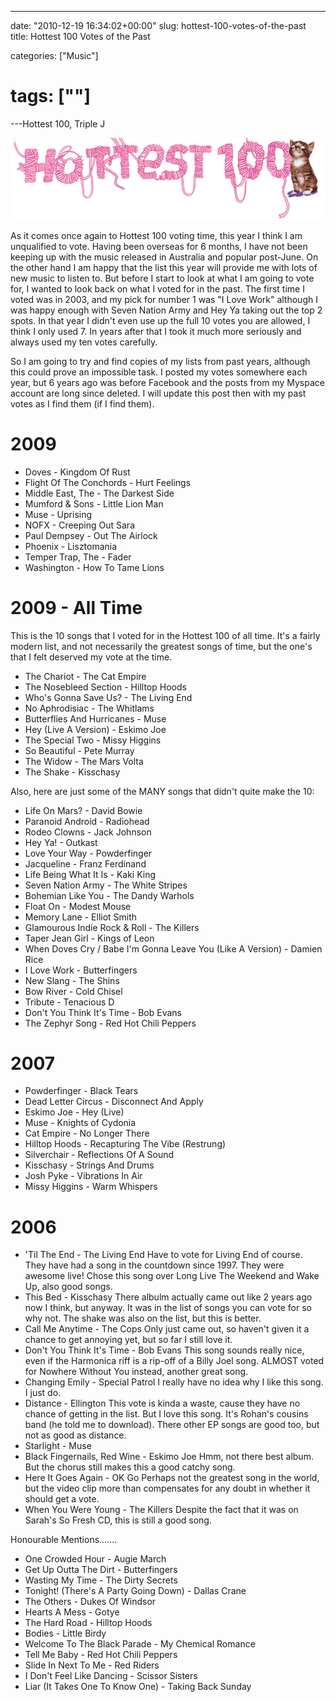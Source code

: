 ---

date: "2010-12-19 16:34:02+00:00"
slug: hottest-100-votes-of-the-past
title: Hottest 100 Votes of the Past

categories: ["Music"]
# tags: [""]
---Hottest 100, Triple J

![Hottest 100](hottest100-2009.gif)

As it comes once again to Hottest 100 voting time, this year I think I am unqualified to vote. Having been overseas for 6 months, I have not been keeping up with the music released in Australia and popular post-June. On the other hand I am happy that the list this year will provide me with lots of new music to listen to. But before I start to look at what I am going to vote for, I wanted to look back on what I voted for in the past. The first time I voted was in 2003, and my pick for number 1 was "I Love Work" although I was happy enough with Seven Nation Army and Hey Ya taking out the top 2 spots. In that year I didn't even use up the full 10 votes you are allowed, I think I only used 7. In years after that I took it much more seriously and always used my ten votes carefully.

So I am going to try and find copies of my lists from past years, although this could prove an impossible task. I posted my votes somewhere each year, but 6 years ago was before Facebook and the posts from my Myspace account are long since deleted. I will update this post then with my past votes as I find them (if I find them).


# 2009

- Doves - Kingdom Of Rust
- Flight Of The Conchords - Hurt Feelings
- Middle East, The - The Darkest Side
- Mumford & Sons - Little Lion Man
- Muse - Uprising
- NOFX - Creeping Out Sara
- Paul Dempsey - Out The Airlock
- Phoenix - Lisztomania
- Temper Trap, The - Fader
- Washington - How To Tame Lions


# 2009 - All Time

This is the 10 songs that I voted for in the Hottest 100 of all time.
It's a fairly modern list, and not necessarily the greatest songs of time, but the one's that I felt deserved my vote at the time.

- The Chariot - The Cat Empire
- The Nosebleed Section - Hilltop Hoods
- Who's Gonna Save Us? - The Living End
- No Aphrodisiac - The Whitlams
- Butterflies And Hurricanes - Muse
- Hey (Live A Version) - Eskimo Joe
- The Special Two - Missy Higgins
- So Beautiful - Pete Murray
- The Widow - The Mars Volta
- The Shake - Kisschasy

Also, here are just some of the MANY songs that didn't quite make the 10:

- Life On Mars? - David Bowie
- Paranoid Android - Radiohead
- Rodeo Clowns - Jack Johnson
- Hey Ya! - Outkast
- Love Your Way - Powderfinger
- Jacqueline - Franz Ferdinand
- Life Being What It Is - Kaki King
- Seven Nation Army - The White Stripes
- Bohemian Like You - The Dandy Warhols
- Float On - Modest Mouse
- Memory Lane - Elliot Smith
- Glamourous Indie Rock & Roll - The Killers
- Taper Jean Girl - Kings of Leon
- When Doves Cry / Babe I'm Gonna Leave You (Like A Version) - Damien Rice
- I Love Work - Butterfingers
- New Slang - The Shins
- Bow River - Cold Chisel
- Tribute - Tenacious D
- Don't You Think It's Time - Bob Evans
- The Zephyr Song - Red Hot Chili Peppers


# 2007

- Powderfinger - Black Tears
- Dead Letter Circus - Disconnect And Apply
- Eskimo Joe - Hey (Live)
- Muse - Knights of Cydonia
- Cat Empire - No Longer There
- Hilltop Hoods - Recapturing The Vibe (Restrung)
- Silverchair - Reflections Of A Sound
- Kisschasy - Strings And Drums
- Josh Pyke - Vibrations In Air
- Missy Higgins - Warm Whispers


# 2006

- 'Til The End - The Living End
	Have to vote for Living End of course. They have had a song in the countdown since 1997. They were awesome live! Chose this song over Long Live The Weekend and Wake Up, also good songs.
- This Bed - Kisschasy
	There albulm actually came out like 2 years ago now I think, but anyway. It was in the list of songs you can vote for so why not. The shake was also on the list, but this is better.
- Call Me Anytime - The Cops
	Only just came out, so haven't given it a chance to get annoying yet, but so far I still love it.
- Don't You Think It's Time - Bob Evans
	This song sounds really nice, even if the Harmonica riff is a rip-off of a Billy Joel song. ALMOST voted for Nowhere Without You instead, another great song.
- Changing Emily - Special Patrol
	I really have no idea why I like this song. I just do.
- Distance - Ellington
	This vote is kinda a waste, cause they have no chance of getting in the list. But I love this song. It's Rohan's cousins band (he told me to download). There other EP songs are good too, but not as good as distance.
- Starlight - Muse
- Black Fingernails, Red Wine - Eskimo Joe
	Hmm, not there best album. But the chorus still makes this a good catchy song.
- Here It Goes Again - OK Go
	Perhaps not the greatest song in the world, but the video clip more than compensates for any doubt in whether it should get a vote.
- When You Were Young - The Killers
	Despite the fact that it was on Sarah's So Fresh CD, this is still a good song.

Honourable Mentions.......

- One Crowded Hour - Augie March
- Get Up Outta The Dirt - Butterfingers
- Wasting My Time - The Dirty Secrets
- Tonight! (There's A Party Going Down) - Dallas Crane
- The Others - Dukes Of Windsor
- Hearts A Mess - Gotye
- The Hard Road - Hilltop Hoods
- Bodies - Little Birdy
- Welcome To The Black Parade - My Chemical Romance
- Tell Me Baby - Red Hot Chili Peppers
- Slide In Next To Me - Red Riders
- I Don't Feel Like Dancing - Scissor Sisters
- Liar (It Takes One To Know One) - Taking Back Sunday
